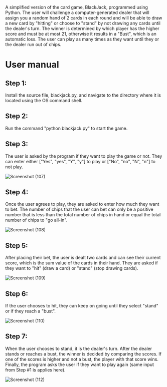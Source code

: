 A simplified version of the card game, BlackJack, programmed using Python. The user will challenge a computer-generated dealer that will assign you a random hand of 2 cards in each round and will be able to draw a new card by "hitting" or choose to "stand" by not drawing any cards until the dealer's turn. The winner is determined by which player has the higher score and must be at most 21, otherwise it results in a "Bust", which is an automatic loss. The user can play as many times as they want until they or the dealer run out of chips.

# User manual

## Step 1:
Install the source file, blackjack.py, and navigate to the directory where it is located using the OS command shell.

## Step 2: 
Run the command "python blackjack.py" to start the game.

## Step 3:
The user is asked by the program if they want to play the game or not. They can enter either \["Yes", "yes", "Y", "y"] to play or \["No", "no", "N", "n"] to not play.

![Screenshot (107)](https://github.com/user-attachments/assets/71ddfd4b-98ea-4457-8e53-af6d14f4bbe2)

## Step 4:
Once the user agrees to play, they are asked to enter how much they want to bet. The number of chips that the user can bet can only be a positive number that is less than the total number of chips in hand or equal the total number of chips to "go all-in".

![Screenshot (108)](https://github.com/user-attachments/assets/128253b9-8c3a-473e-924c-56cb3d20c926)

## Step 5: 
After placing their bet, the user is dealt two cards and can see their current score, which is the sum value of the cards in their hand. They are asked if they want to "hit" (draw a card) or "stand" (stop drawing cards). 

![Screenshot (109)](https://github.com/user-attachments/assets/3f34fc7a-c277-45d6-9e3c-46206fd1dfef)

## Step 6:
If the user chooses to hit, they can keep on going until they select "stand" or if they reach a "bust".

![Screenshot (110)](https://github.com/user-attachments/assets/e7bbc8db-9cf9-4292-817a-8c543b2551e4)

## Step 7: 
When the user chooses to stand, it is the dealer's turn. After the dealer stands or reaches a bust, the winner is decided by comparing the scores. If one of the scores is higher and not a bust, the player with that score wins. Finally, the program asks the user if they want to play again (same input from Step #1 is applies here).

![Screenshot (112)](https://github.com/user-attachments/assets/20c645ca-5b9b-4b1c-9ed9-11a1a4c46e6c)
